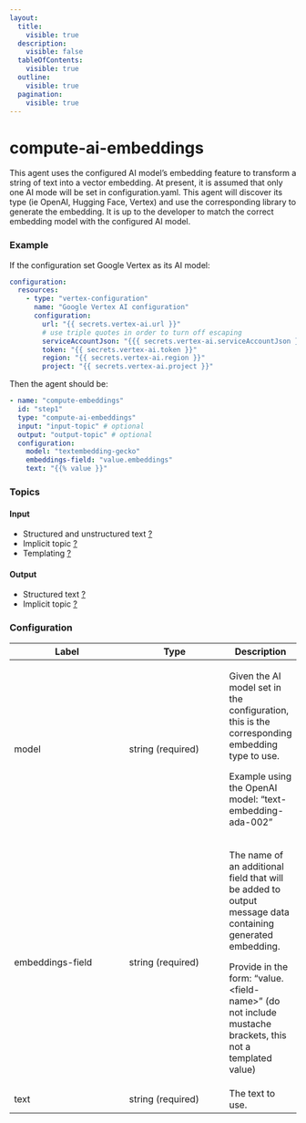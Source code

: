 ```yaml
---
layout:
  title:
    visible: true
  description:
    visible: false
  tableOfContents:
    visible: true
  outline:
    visible: true
  pagination:
    visible: true
---
```


# compute-ai-embeddings

This agent uses the configured AI model’s embedding feature to transform a string of text into a vector embedding. At present, it is assumed that only one AI mode will be set in configuration.yaml. This agent will discover its type (ie OpenAI, Hugging Face, Vertex) and use the corresponding library to generate the embedding. It is up to the developer to match the correct embedding model with the configured AI model.

### Example

If the configuration set Google Vertex as its AI model:

```yaml
configuration:
  resources:
    - type: "vertex-configuration"
      name: "Google Vertex AI configuration"
      configuration:
        url: "{{ secrets.vertex-ai.url }}"
        # use triple quotes in order to turn off escaping
        serviceAccountJson: "{{{ secrets.vertex-ai.serviceAccountJson }}}"
        token: "{{ secrets.vertex-ai.token }}"
        region: "{{ secrets.vertex-ai.region }}"
        project: "{{ secrets.vertex-ai.project }}"
```

Then the agent should be:

```yaml
- name: "compute-embeddings"
  id: "step1"
  type: "compute-ai-embeddings"
  input: "input-topic" # optional
  output: "output-topic" # optional
  configuration:
    model: "textembedding-gecko"
    embeddings-field: "value.embeddings"
    text: "{{% value }}"
```

### Topics

#### Input

* Structured and unstructured text [?](../agent-messaging.md)
* Implicit topic [?](../agent-messaging.md#implicit-input-and-output-topics)
* Templating [?](../agent-messaging.md#json-text-input)

#### Output

* Structured text [?](../agent-messaging.md)
* Implicit topic [?](../agent-messaging.md#implicit-input-and-output-topics)

### Configuration

<table><thead><tr><th width="187.33333333333331">Label</th><th width="161">Type</th><th>Description</th></tr></thead><tbody><tr><td>model</td><td>string (required)</td><td><p>Given the AI model set in the configuration, this is the corresponding embedding type to use.<br></p><p>Example using the OpenAI model: “text-embedding-ada-002”</p></td></tr><tr><td>embeddings-field</td><td>string (required)</td><td><p>The name of an additional field that will be added to output message data containing generated embedding.<br></p><p>Provide in the form: “value.&#x3C;field-name>” (do not include mustache brackets, this not a templated value)</p></td></tr><tr><td>text</td><td>string (required)</td><td>The text to use.</td></tr></tbody></table>
